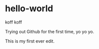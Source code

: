 # hello-world

koff koff

Trying out Github for the first time, yo yo yo.

This is my first ever edit.

